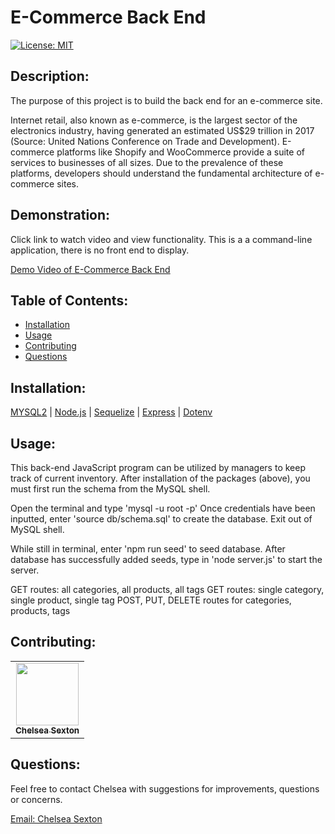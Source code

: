 # **E-Commerce Back End** 

[![License: MIT](https://img.shields.io/badge/License-MIT-yellow.svg)](https://opensource.org/licenses/MIT)

## Description:
The purpose of this project is to build the back end for an e-commerce site. 

Internet retail, also known as e-commerce, is the largest sector of the electronics industry, having generated an estimated US$29 trillion in 2017 (Source: United Nations Conference on Trade and Development). E-commerce platforms like Shopify and WooCommerce provide a suite of services to businesses of all sizes. Due to the prevalence of these platforms, developers should understand the fundamental architecture of e-commerce sites.

## Demonstration:
Click link to watch video and view functionality. This is a a command-line application, there is no front end to display. 

[Demo Video of E-Commerce Back End](https://drive.google.com/file/d/1jtaKskMQTQ-qQyzpxnEmVQeTwKz8Xao_/view?usp=sharing)

## Table of Contents:
 - [Installation](#installation)
 - [Usage](#usage)
 - [Contributing](#contributing)
 - [Questions](#questions)

## Installation:

[MYSQL2](https://www.npmjs.com/package/mysql2) | [Node.js](https://nodejs.org/api/fs.html) | [Sequelize](https://www.npmjs.com/package/sequelize) | [Express](https://www.npmjs.com/package/express) | [Dotenv](https://www.npmjs.com/package/dotenv)

## Usage:
This back-end JavaScript program can be utilized by managers to keep track of current inventory. After installation of the packages (above), you must first run the schema from the MySQL shell.

Open the terminal and type 'mysql -u root -p' Once credentials have been inputted, enter 'source db/schema.sql' to create the database. Exit out of MySQL shell.

While still in terminal, enter 'npm run seed' to seed database. After database has successfully added seeds, type in 'node server.js' to start the server.

GET routes: all categories, all products, all tags
GET routes: single category, single product, single tag
POST, PUT, DELETE routes for categories, products, tags

## Contributing:
<table>
  <tr>
    <td align="center"><a href="https://github.com/chelsea314"><img src="https://avatars.githubusercontent.com/u/1285062?v=4" width="100px;" alt=""/><br /><sub><b>Chelsea Sexton</b></sub></a></td>
 </tr>
</table>

## Questions:
Feel free to contact Chelsea with suggestions for improvements, questions or concerns.

[Email: Chelsea Sexton](mailto:chelseansexton@gmail.com)

